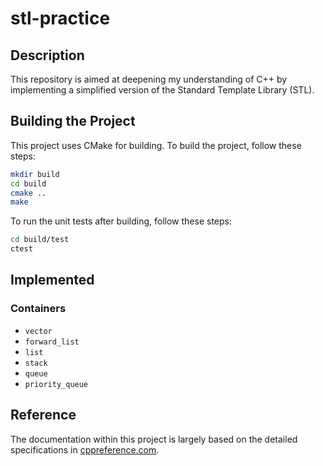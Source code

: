 # stl-practice

## Description

This repository is aimed at deepening my understanding of C++ by implementing a simplified version of the Standard Template Library (STL).


## Building the Project

This project uses CMake for building. To build the project, follow these steps:

```bash
mkdir build
cd build
cmake ..
make
```

To run the unit tests after building, follow these steps:
```bash
cd build/test
ctest
```


## Implemented
### Containers
- `vector`
- `forward_list`
- `list`
- `stack`
- `queue`
- `priority_queue`


## Reference
The documentation within this project is largely based on the detailed specifications in [cppreference.com](https://cppreference.com).
